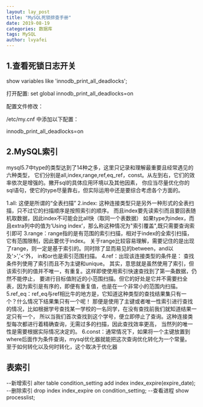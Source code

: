 ```yaml
---
layout: lay_post
title: "MySQL死锁排查手册"
date: 2019-08-19
categories: 数据库
tags: MySQL
author: lvyafei
---
```


## 1.查看死锁日志开关

show variables like 'innodb_print_all_deadlocks';

打开配置:
set global innodb_print_all_deadlocks=on
<!--more-->

配置文件修改：

/etc/my.cnf 中添加以下配置：

innodb_print_all_deadlocks=on

## 2.MySQL索引

mysql5.7中type的类型达到了14种之多，这里只记录和理解最重要且经常遇见的六种类型，
它们分别是all,index,range,ref,eq_ref，const。从左到右，它们的效率依次是增强的。撇开sql的具体应用环境以及其他因素，
你应当尽量优化你的sql语句，使它的type尽量靠右，但实际运用中还是要综合考虑各个方面的。

1.all: 这便是所谓的“全表扫描”
2.index: 这种连接类型只是另外一种形式的全表扫描，只不过它的扫描顺序是按照索引的顺序。
  而且index要先读索引而且要回表随机取数据，因此index不可能会比all快（取同一个表数据）
  如果type为index，而且extra列中的值为‘Using index’，那么称这种情况为"索引覆盖",既只需要查询索引即可
3.range：range指的是有范围的索引扫描，相对于index的全索引扫描，它有范围限制，因此要优于index。
  关于range比较容易理解，需要记住的是出现了range，则一定是基于索引的。同时除了显而易见的between，and以及'>','<'外，
  in和or也是索引范围扫描。
4.ref：出现该连接类型的条件是： 查找条件列使用了索引而且不为主键和unique。
   其实，意思就是虽然使用了索引，但该索引列的值并不唯一，有重复。这样即使使用索引快速查找到了第一条数据，仍然不能停止，
   要进行目标值附近的小范围扫描。但它的好处是它并不需要扫全表，因为索引是有序的，即便有重复值，也是在一个非常小的范围内扫描。
5.ref_eq：ref_eq与ref相比牛的地方是，它知道这种类型的查找结果集只有一个？什么情况下结果集只有一个呢！
   那便是使用了主键或者唯一性索引进行查找的情况，比如根据学号查找某一学校的一名同学，在没有查找前我们就知道结果一定只有一个，
   所以当我们首次查找到这个学号，便立即停止了查询。这种连接类型每次都进行着精确查询，无需过多的扫描，因此查找效率更高，
   当然列的唯一性是需要根据实际情况决定的。
6.const：通常情况下，如果将一个主键放置到where后面作为条件查询，mysql优化器就能把这次查询优化转化为一个常量。
   至于如何转化以及何时转化，这个取决于优化器

## 表索引
--新增索引
alter table condition_setting add index index_expire(expire_date);
--删除索引
drop index index_expire on condition_setting;
--查看进程
show processlist;